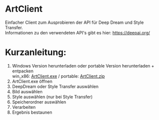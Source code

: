 # ArtClient

Einfacher Client zum Ausprobieren der API für Deep Dream und Style Transfer.<br>
Informationen zu den verwendeten API's gibt es hier: <href>https://deepai.org/</href><br>

<h1>Kurzanleitung:</h1>
<ol>
  <li>Windows Version herunterladen oder portable Version herunterladen + entpacken<br>
    win_x86: <a href="https://filr.hszg.de/filr/public-link/file-download/0dae8bfe75f8c99e017e8d31d8c426e6/4566/4291675867917541339/ArtClient_v2.exe">ArtClient.exe</a> /
    portable: <a href="https://filr.hszg.de/filr/public-link/file-download/0dae8b0075f8ca02017e8d2dabb436ba/4565/1933467403186032388/ArtClient_v2.zip">ArtClient.zip</a><br>
  </li>
  <li>ArtClient.exe öffnen
  <li>DeepDream oder Style Transfer auswählen</li>
  <li>Bild auswählen</li>
  <li>Style auswählen (nur bei Style Transfer)</li>
  <li>Speicherordner auswählen</li>
  <li>Verarbeiten</li>
  <li>Ergebnis bestaunen</li>
</ol>
